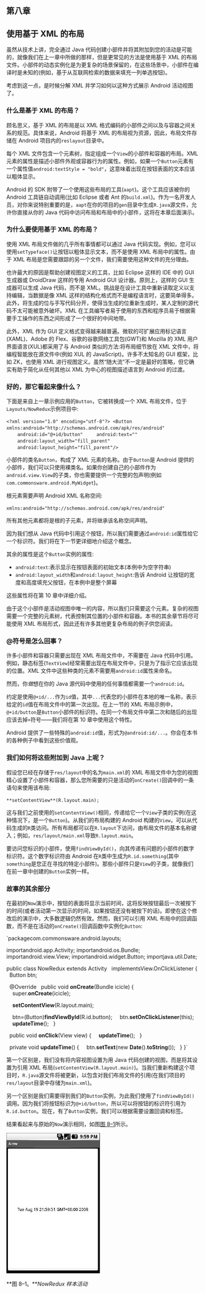 ## 第八章

## 使用基于 XML 的布局

虽然从技术上讲，完全通过 Java 代码创建小部件并将其附加到您的活动是可能的，就像我们在上一章中所做的那样，但是更常见的方法是使用基于 XML 的布局文件。小部件的动态实例化是为更复杂的场景保留的，在这些场景中，小部件在编译时是未知的(例如，基于从互联网检索的数据来填充一列单选按钮)。

考虑到这一点，是时候分解 XML 并学习如何以这种方式展示 Android 活动视图了。

### 什么是基于 XML 的布局？

顾名思义，基于 XML 的布局是以 XML 格式编码的小部件之间以及与容器之间关系的规范。具体来说，Android 将基于 XML 的布局视为资源，因此，布局文件存储在 Android 项目内的`reslayout`目录中。

每个 XML 文件包含一个元素树，指定组成一个`View`的小部件和容器的布局。XML 元素的属性是描述小部件外观或容器行为的属性。例如，如果一个`Button`元素有一个属性值`android:textStyle = "bold"`，这意味着出现在按钮表面的文本应该以粗体显示。

Android 的 SDK 附带了一个使用这些布局的工具(`aapt`)。这个工具应该被你的 Android 工具链自动调用(比如 Eclipse 或者 Ant 的`build.xml`)。作为一名开发人员，对你来说特别重要的是，`aapt`在你的项目的`gen`目录中生成`R.java`源文件，允许你直接从你的 Java 代码中访问布局和布局中的小部件，这将在本章后面演示。

### 为什么要使用基于 XML 的布局？

使用 XML 布局文件做的几乎所有事情都可以通过 Java 代码实现。例如，您可以使用`setTypeface()`让按钮以粗体显示文本，而不是使用 XML 布局中的属性。由于 XML 布局是您需要跟踪的另一个文件，我们需要使用这种文件的充分理由。

也许最大的原因是帮助创建视图定义的工具，比如 Eclipse 这样的 IDE 中的 GUI 生成器或 DroidDraw 这样的专用 Android GUI 设计器。原则上，这样的 GUI 生成器可以生成 Java 代码，而不是 XML。挑战是在设计工具中重新读取定义以支持编辑，当数据是像 XML 这样的结构化格式而不是编程语言时，这要简单得多。此外，将生成的位与手写代码分开，使得当生成的位重新生成时，某人定制的源代码不太可能被意外破坏。XML 在工具编写者易于使用的东西和程序员易于根据需要手工操作的东西之间形成了一个很好的中间地带。

此外，XML 作为 GUI 定义格式变得越来越普遍。微软的可扩展应用标记语言(XAML)、Adobe 的 Flex、谷歌的谷歌网络工具包(GWT)和 Mozilla 的 XML 用户界面语言(XUL)都采用了与 Android 类似的方法:将布局细节放在 XML 文件中，将编程智能放在源文件中(例如 XUL 的 JavaScript)。许多不太知名的 GUI 框架，比如 ZK，也使用 XML 进行视图定义。虽然“随大流”不一定是最好的策略，但它确实有助于简化从任何其他以 XML 为中心的视图描述语言到 Android 的过渡。

### 好的，那它看起来像什么？

下面是来自上一章示例应用的`Button`，它被转换成一个 XML 布局文件，位于`Layouts/NowRedux`示例项目中:

`<?xml version="1.0" encoding="utf-8"?>
<Button xmlns:android="http://schemas.android.com/apk/res/android"
    android:id="@+id/button"
    android:text=""
    android:layout_width="fill_parent"
    android:layout_height="fill_parent"/>`

小部件的类名`Button`，构成了 XML 元素的名称。由于`Button`是 Android 提供的小部件，我们可以只使用裸类名。如果你创建自己的小部件作为`android.view.View`的子类，你也需要提供一个完整的包声明(例如`com.commonsware.android.MyWidget`)。

根元素需要声明 Android XML 名称空间:

`xmlns:android="http://schemas.android.com/apk/res/android"`

所有其他元素都将是根的子元素，并将继承该名称空间声明。

因为我们想从 Java 代码中引用这个按钮，所以我们需要通过`android:id`属性给它一个标识符。我们将在下一节更详细地介绍这个概念。

其余的属性是这个`Button`实例的属性:

*   `android:text`:表示显示在按钮表面的初始文本(本例中为空字符串)
*   `android:layout_width`和`android:layout_height`:告诉 Android 让按钮的宽度和高度填充父按钮，在本例中是整个屏幕

这些属性将在第 10 章中详细介绍。

由于这个小部件是活动视图中唯一的内容，所以我们只需要这个元素。复杂的视图需要一个完整的元素树，代表控制其位置的小部件和容器。本书的其余章节将尽可能使用 XML 布局形式，因此还有许多其他更复杂布局的例子供您阅读。

### @符号是怎么回事？

许多小部件和容器只需要出现在 XML 布局文件中，不需要在 Java 代码中引用。例如，静态标签(`TextView`)经常需要出现在布局文件中，只是为了指示它应该出现的位置。XML 文件中这些种类的元素不需要用`android:id`属性来命名。

然而，你*做*想在你的 Java 源代码中使用的任何事情都需要一个`android:id`。

约定是使用`@+id/...`作为`id`值，其中`...`代表您的小部件在本地的唯一名称，表示给定的`id`值在布局文件中的第一次出现。在上一节的 XML 布局示例中，`@+id/button`是`Button`小部件的标识符。在同一个布局文件中第二次和随后的出现应该去掉`+`符号——我们将在第 10 章中使用这个特性。

Android 提供了一些特殊的`android:id`值，形式为`@android:id/...`。你会在本书的各种例子中看到这些价值观。

### 我们如何将这些附加到 Java 上呢？

假设您已经在存储于`res/layout`中的名为`main.xml`的 XML 布局文件中为您的视图精心设置了小部件和容器，那么您所需要的只是活动的`onCreate()`回调中的一条语句来使用该布局:

`**setContentView**(R.layout.main);`

这与我们之前使用的`setContentView()`相同，传递给它一个`View`子类的实例(在这种情况下，是一个`Button`)。从我们的布局构建的 Android 构建的`View`，可以从代码生成的`R`类访问。所有布局都可以在`R.layout`下访问，由布局文件的基本名称键入；例如，`res/layout/main.xml`导致`R.layout.main`。

要访问您标识的小部件，使用`findViewById()`，向其传递有问题的小部件的数字标识符。这个数字标识符由 Android 在`R`类中生成为`R.id.something`(其中`something`是您正在寻找的特定小部件)。那些小部件只是`View`的子类，就像我们在前一章中创建的`Button`实例一样。

### 故事的其余部分

在最初的`Now`演示中，按钮的表面将显示当前时间，这将反映按钮最后一次被按下的时间(或者活动第一次显示的时间，如果按钮还没有被按下的话)。即使在这个修改后的演示中，大多数逻辑仍然有效。然而，我们可以引用 XML 布局中的回调函数，而不是在活动的`onCreate()`回调函数中实例化`Button`:

`packagecom.commonsware.android.layouts;

importandroid.app.Activity;
importandroid.os.Bundle;
importandroid.view.View;
importandroid.widget.Button;
importjava.util.Date;

public class NowRedux extends Activity
  implementsView.OnClickListener {
  Button btn;

  @Override
  public void **onCreate**(Bundle icicle) {
    super.**onCreate**(icicle);

    **setContentView**(R.layout.main);

    btn=(Button)**findViewById**(R.id.button);
    btn.**setOnClickListener**(this);
    **updateTime**();
  }

  public void **onClick**(View view) {
    **updateTime**();
  }

  private void **updateTime**() {
    btn.**setText**(new **Date**().**toString**());
  }
}`

第一个区别是，我们没有将内容视图设置为用 Java 代码创建的视图，而是将其设置为引用 XML 布局(`setContentView(R.layout.main)`)。当我们重新构建这个项目时，`R.java`源文件将被更新，以包含对我们布局文件的引用(在我们项目的`res/layout`目录中存储为`main.xml`)。

另一个区别是我们需要得到我们的`Button`实例，为此我们使用了`findViewById()`调用。因为我们将按钮标识为`@+id/button`，所以可以将按钮的标识符引用为`R.id.button`。现在，有了`Button`实例，我们可以根据需要设置回调和标签。

结果看起来与原始的`Now`演示相同，如图[图 8–1](#fig_8_1)所示。

![images](img/0801.jpg)

**图 8–1。***NowRedux 样本活动*